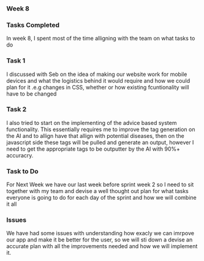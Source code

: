 ### Week 8
### Tasks Completed
In week 8, I spent most of the time alligning with the team on what tasks to do
### Task 1
I discussed with Seb on the idea of making our website work for mobile devices and what the logistics behind it would require and how we could plan for it 
.e.g changes in CSS, whether or how existing fcuntionality will have to be changed 
### Task 2
I also tried to start on the implementing of the advice based system functionality. 
This essentially requires me to improve the tag generation on the AI and to allign have that allign with potential diseases, 
then on the javascript side these tags will be pulled and generate an output, however I need to get the appropriate tags to be outputter by the AI with 90%+ accuracry.
### Task to Do
For Next Week we have our last week before sprint week 2 so I need to sit together with my team and devise a well thought out plan for what tasks everyone is going to do for
each day of the sprint and how we will combine it all
### Issues
We have had some issues with understanding how exacly we can imrpove our app and make it be better for the user, so we will sti down a 
devise an accurate plan with all the improvements needed and how we will implement it.
